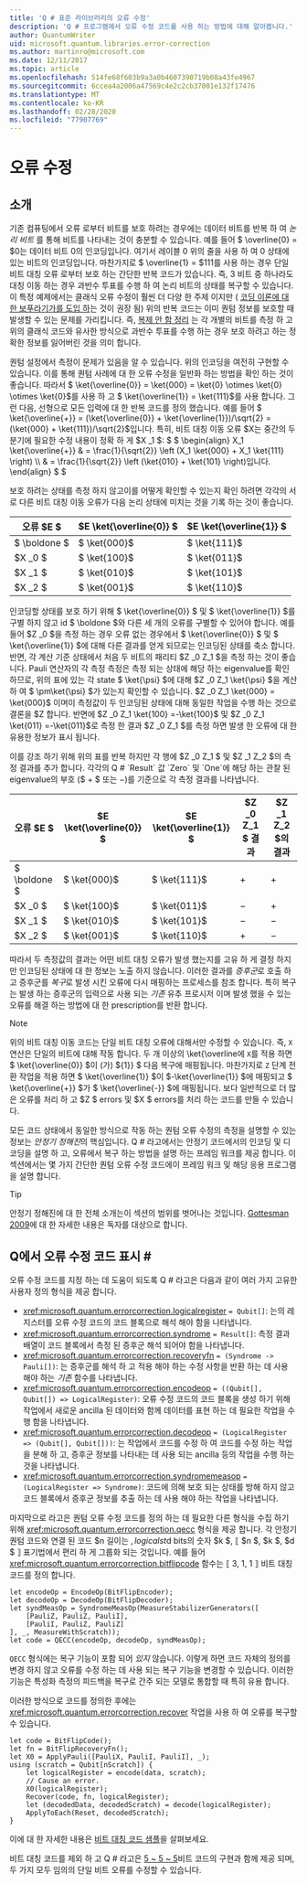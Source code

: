 ```yaml
---
title: 'Q # 표준 라이브러리의 오류 수정'
description: 'Q # 프로그램에서 오류 수정 코드를 사용 하는 방법에 대해 알아봅니다.'
author: QuantumWriter
uid: microsoft.quantum.libraries.error-correction
ms.author: martinro@microsoft.com
ms.date: 12/11/2017
ms.topic: article
ms.openlocfilehash: 514fe68f603b9a3a0b4607390719b08a43fe4967
ms.sourcegitcommit: 6ccea4a2006a47569c4e2c2cb37001e132f17476
ms.translationtype: MT
ms.contentlocale: ko-KR
ms.lasthandoff: 02/28/2020
ms.locfileid: "77907769"
---
```

# <a name="error-correction"></a>오류 수정 #

## <a name="introduction"></a>소개 ##

기존 컴퓨팅에서 오류 로부터 비트를 보호 하려는 경우에는 데이터 비트를 반복 하 여 *논리 비트* 를 통해 비트를 나타내는 것이 충분할 수 있습니다.
예를 들어 $ \overline{0} = $0는 데이터 비트 0의 인코딩입니다. 여기서 레이블 0 위의 줄을 사용 하 여 0 상태에 있는 비트의 인코딩입니다.
마찬가지로 $ \overline{1} = $111를 사용 하는 경우 단일 비트 대칭 오류 로부터 보호 하는 간단한 반복 코드가 있습니다.
즉, 3 비트 중 하나라도 대칭 이동 하는 경우 과반수 투표를 수행 하 여 논리 비트의 상태를 복구할 수 있습니다.
이 특정 예제에서는 클래식 오류 수정이 훨씬 더 다양 한 주제 이지만 ( [코딩 이론에 대 한 보푸라기가를 도입 하](https://www.springer.com/us/book/9783540641339)는 것이 권장 됨) 위의 반복 코드는 이미 퀀텀 정보를 보호할 때 발생할 수 있는 문제를 가리킵니다.
즉, [복제 안 함 정리](xref:microsoft.quantum.concepts.pauli#the-no-cloning-theorem) 는 각 개별의 비트를 측정 하 고 위의 클래식 코드와 유사한 방식으로 과반수 투표를 수행 하는 경우 보호 하려고 하는 정확한 정보를 잃어버린 것을 의미 합니다.

퀀텀 설정에서 측정이 문제가 있음을 알 수 있습니다. 위의 인코딩을 여전히 구현할 수 있습니다.
이를 통해 퀀텀 사례에 대 한 오류 수정을 일반화 하는 방법을 확인 하는 것이 좋습니다.
따라서 $ \ket{\overline{0}} = \ket{000} = \ket{0} \otimes \ket{0} \otimes \ket{0}$를 사용 하 고 $ \ket{\overline{1}} = \ket{111}$를 사용 합니다.
그런 다음, 선형으로 모든 입력에 대 한 반복 코드를 정의 했습니다. 예를 들어 $ \ket{\overline{+}} = (\ket{\overline{0}} + \ket{\overline{1}})/\sqrt{2} = (\ket{000} + \ket{111})/\sqrt{2}$입니다.
특히, 비트 대칭 이동 오류 $X는 중간의 두 분기에 필요한 수정 내용이 정확 하 게 $X _1 $: $ $ \begin{align} X_1 \ket{\overline{+}} & = \frac{1}{\sqrt{2}} \left (X_1 \ket{000} + X_1 \ket{111} \right) \\\\ & = \frac{1}{\sqrt{2}} \left (\ket{010} + \ket{101} \right)입니다.
\end{align} $ $

보호 하려는 상태를 측정 하지 않고이를 어떻게 확인할 수 있는지 확인 하려면 각각의 서로 다른 비트 대칭 이동 오류가 다음 논리 상태에 미치는 것을 기록 하는 것이 좋습니다.

| 오류 $E $ | $E \ket{\overline{0}} $ | $E \ket{\overline{1}} $ |
| --- | --- | --- |
| $ \boldone $ | $ \ket{000}$ | $ \ket{111}$ |
| $X _0 $ | $ \ket{100}$ | $ \ket{011}$ |
| $X _1 $ | $ \ket{010}$ | $ \ket{101}$ |
| $X _2 $ | $ \ket{001}$ | $ \ket{110}$ |

인코딩할 상태를 보호 하기 위해 $ \ket{\overline{0}} $ 및 $ \ket{\overline{1}} $를 구별 하지 않고 id $ \boldone $와 다른 세 개의 오류를 구별할 수 있어야 합니다.
예를 들어 $Z _0 $을 측정 하는 경우 오류 없는 경우에서 $ \ket{\overline{0}} $ 및 $ \ket{\overline{1}} $에 대해 다른 결과를 얻게 되므로는 인코딩된 상태를 축소 합니다.
반면, 각 계산 기준 상태에서 처음 두 비트의 패리티 $Z _0 Z_1 $을 측정 하는 것이 좋습니다.
Pauli 연산자의 각 측정 측정은 측정 되는 상태에 해당 하는 eigenvalue를 확인 하므로, 위의 표에 있는 각 state $ \ket{\psi} $에 대해 $Z _0 Z_1 \ket{\psi} $을 계산 하 여 $ \pm\ket{\psi} $가 있는지 확인할 수 있습니다.
$Z _0 Z_1 \ket{000} = \ket{000}$ 이며이 측정값이 두 인코딩된 상태에 대해 동일한 작업을 수행 하는 것으로 결론을 $Z 합니다.
반면에 $Z _0 Z_1 \ket{100} =-\ket{100}$ 및 $Z _0 Z_1 \ket{011} =-\ket{011}$로 측정 한 결과 $Z _0 Z_1 $를 측정 하면 발생 한 오류에 대 한 유용한 정보가 표시 됩니다.

이를 강조 하기 위해 위의 표를 반복 하지만 각 행에 $Z _0 Z_1 $ 및 $Z _1 Z_2 $의 측정 결과를 추가 합니다.
각각의 Q # `Result` 값 `Zero` 및 `One`에 해당 하는 관찰 된 eigenvalue의 부호 ($ + $ 또는 $-$)를 기준으로 각 측정 결과를 나타냅니다.

| 오류 $E $ | $E \ket{\overline{0}} $ | $E \ket{\overline{1}} $ | $Z _0 Z_1 $ 결과 | $Z _1 Z_2 $의 결과 |
| --- | --- | --- | --- | --- |
| $ \boldone $ | $ \ket{000}$ | $ \ket{111}$ | $+$ | $+$ |
| $X _0 $ | $ \ket{100}$ | $ \ket{011}$ | $-$ | $+$ |
| $X _1 $ | $ \ket{010}$ | $ \ket{101}$ | $-$ | $-$ |
| $X _2 $ | $ \ket{001}$ | $ \ket{110}$ | $+$ | $-$ |

따라서 두 측정값의 결과는 어떤 비트 대칭 오류가 발생 했는지를 고유 하 게 결정 하지만 인코딩된 상태에 대 한 정보는 노출 하지 않습니다.
이러한 결과를 *증후군*로 호출 하 고 증후군를 *복구*로 발생 시킨 오류에 다시 매핑하는 프로세스를 참조 합니다.
특히 복구는 발생 하는 증후군의 입력으로 사용 되는 *기존* 유추 프로시저 이며 발생 했을 수 있는 오류를 해결 하는 방법에 대 한 prescription를 반환 합니다.

> [!NOTE]
> 위의 비트 대칭 이동 코드는 단일 비트 대칭 오류에 대해서만 수정할 수 있습니다. 즉, `X` 연산은 단일의 비트에 대해 작동 합니다.
> 두 개 이상의 \ket{\overline에 `X`를 적용 하면 $ \ket{\overline{0}} $이 (가) ${1}} $ 다음 복구에 매핑됩니다.
> 마찬가지로 `Z` 단계 전환 작업을 적용 하면 $ \ket{\overline{1}} $이 $-\ket{\overline{1}} $에 매핑되고 $ \ket{\overline{+}} $가 $ \ket{\overline{-}} $에 매핑됩니다.
> 보다 일반적으로 더 많은 오류를 처리 하 고 $Z $ errors 및 $X $ errors를 처리 하는 코드를 만들 수 있습니다.

모든 코드 상태에서 동일한 방식으로 작동 하는 퀀텀 오류 수정의 측정을 설명할 수 있는 정보는 *안정기 정해진*의 핵심입니다.
Q # 라고에서는 안정기 코드에서의 인코딩 및 디코딩을 설명 하 고, 오류에서 복구 하는 방법을 설명 하는 프레임 워크를 제공 합니다.
이 섹션에서는 몇 가지 간단한 퀀텀 오류 수정 코드에이 프레임 워크 및 해당 응용 프로그램을 설명 합니다.

> [!TIP]
> 안정기 정해진에 대 한 전체 소개는이 섹션의 범위를 벗어나는 것입니다.
> [Gottesman 2009](https://arxiv.org/abs/0904.2557)에 대 한 자세한 내용은 독자를 대상으로 합니다.

## <a name="representing-error-correcting-codes-in-q"></a>Q에서 오류 수정 코드 표시 # ##

오류 수정 코드를 지정 하는 데 도움이 되도록 Q # 라고은 다음과 같이 여러 가지 고유한 사용자 정의 형식을 제공 합니다.

- <xref:microsoft.quantum.errorcorrection.logicalregister> `= Qubit[]`: 는의 레지스터를 오류 수정 코드의 코드 블록으로 해석 해야 함을 나타냅니다.
- <xref:microsoft.quantum.errorcorrection.syndrome> `= Result[]`: 측정 결과 배열이 코드 블록에서 측정 된 증후군 해석 되어야 함을 나타냅니다.
- <xref:microsoft.quantum.errorcorrection.recoveryfn> `= (Syndrome -> Pauli[])`: 는 증후군를 해석 하 고 적용 해야 하는 수정 사항을 반환 하는 데 사용 해야 하는 *기존* 함수를 나타냅니다.
- <xref:microsoft.quantum.errorcorrection.encodeop> `= ((Qubit[], Qubit[]) => LogicalRegister)`: 오류 수정 코드의 코드 블록을 생성 하기 위해 작업에서 새로운 ancilla 된 데이터와 함께 데이터를 표현 하는 데 필요한 작업을 수행 함을 나타냅니다.
- <xref:microsoft.quantum.errorcorrection.decodeop> `= (LogicalRegister => (Qubit[], Qubit[]))`: 는 작업에서 코드를 수정 하 여 코드를 수정 하는 작업을 분해 하 고, 증후군 정보를 나타내는 데 사용 되는 ancilla 등의 작업을 수행 하는 것을 나타냅니다.
- <xref:microsoft.quantum.errorcorrection.syndromemeasop> `= (LogicalRegister => Syndrome)`: 코드에 의해 보호 되는 상태를 방해 하지 않고 코드 블록에서 증후군 정보를 추출 하는 데 사용 해야 하는 작업을 나타냅니다.

마지막으로 라고은 퀀텀 오류 수정 코드를 정의 하는 데 필요한 다른 형식을 수집 하기 위해 <xref:microsoft.quantum.errorcorrection.qecc> 형식을 제공 합니다. 각 안정기 퀀텀 코드와 연결 된 코드 $n 길이는 $, logical st$d bits의 숫자 $k $, ⟦ $n $, $k $, $d $ ⟧ 표기법에서 편리 하 게 그룹화 되는 것입니다. 예를 들어 <xref:microsoft.quantum.errorcorrection.bitflipcode> 함수는 ⟦ 3, 1, 1 ⟧ 비트 대칭 코드를 정의 합니다.

```qsharp
let encodeOp = EncodeOp(BitFlipEncoder);
let decodeOp = DecodeOp(BitFlipDecoder);
let syndMeasOp = SyndromeMeasOp(MeasureStabilizerGenerators([
    [PauliZ, PauliZ, PauliI],
    [PauliI, PauliZ, PauliZ]
], _, MeasureWithScratch));
let code = QECC(encodeOp, decodeOp, syndMeasOp);
```

`QECC` 형식에는 복구 기능이 포함 되어 *있지* 않습니다.
이렇게 하면 코드 자체의 정의를 변경 하지 않고 오류를 수정 하는 데 사용 되는 복구 기능을 변경할 수 있습니다. 이러한 기능은 특성화 측정의 피드백을 복구로 간주 되는 모델로 통합할 때 특히 유용 합니다.

이러한 방식으로 코드를 정의한 후에는 <xref:microsoft.quantum.errorcorrection.recover> 작업을 사용 하 여 오류를 복구할 수 있습니다.

```qsharp
let code = BitFlipCode();
let fn = BitFlipRecoveryFn();
let X0 = ApplyPauli([PauliX, PauliI, PauliI], _);
using (scratch = Qubit[nScratch]) {
    let logicalRegister = encode(data, scratch);
    // Cause an error.
    X0(logicalRegister);
    Recover(code, fn, logicalRegister);
    let (decodedData, decodedScratch) = decode(logicalRegister);
    ApplyToEach(Reset, decodedScratch);
}
```

이에 대 한 자세한 내용은 [비트 대칭 코드 샘플](https://github.com/microsoft/Quantum/tree/master/samples/error-correction/bit-flip-code)을 살펴보세요.

비트 대칭 코드를 제외 하 고 Q # 라고은 [5 ~ 5 ~ 5](https://arxiv.org/abs/quant-ph/9602019)비트 코드의 구현과 함께 제공 되며, 두 가지 모두 [](https://arxiv.org/abs/quant-ph/9705052)임의의 단일 비트 오류를 수정할 수 있습니다.
